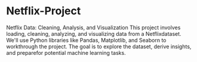 # Netflix-Project

Netflix Data: Cleaning, Analysis, and Visualization
This project involves loading, cleaning, analyzing, and visualizing data from a Netflixdataset. We'll use Python libraries like Pandas, Matplotlib, and Seaborn to workthrough the project. The goal is to explore the dataset, derive insights, and preparefor potential machine learning tasks.

